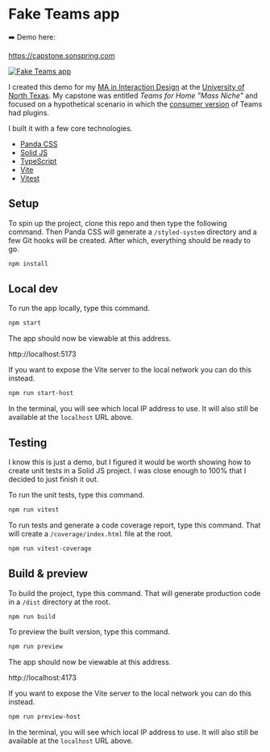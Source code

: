 # Fake Teams app

➡️ Demo here:

https://capstone.sonspring.com

[![Fake Teams app](./assets/readme/fake-teams-app.webp)](./assets/readme/fake-teams-app.png)

I created this demo for my [MA in Interaction Design](https://cvad.unt.edu/design/design-ma-in-ixd.html) at the [University of North Texas](https://unt.edu/). My capstone was entitled _Teams for Home "Mass Niche"_ and focused on a hypothetical scenario in which the [consumer version](https://microsoft.com/en-us/microsoft-teams/teams-for-home) of Teams had plugins.

I built it with a few core technologies.

- [Panda CSS](https://panda-css.com/)
- [Solid JS](https://solidjs.com/)
- [TypeScript](https://typescriptlang.org/)
- [Vite](https://vite.dev/)
- [Vitest](https://vitest.dev/)

## Setup

To spin up the project, clone this repo and then type the following command. Then Panda CSS will generate a `/styled-system` directory and a few Git hooks will be created. After which, everything should be ready to go.

```bash
npm install
```

## Local dev

To run the app locally, type this command.

```bash
npm start
```

The app should now be viewable at this address.

http://localhost:5173

If you want to expose the Vite server to the local network you can do this instead.

```bash
npm run start-host
```

In the terminal, you will see which local IP address to use. It will also still be available at the `localhost` URL above.

## Testing

I know this is just a demo, but I figured it would be worth showing how to create unit tests in a Solid JS project. I was close enough to 100% that I decided to just finish it out.

To run the unit tests, type this command.

```bash
npm run vitest
```

To run tests and generate a code coverage report, type this command. That will create a `/coverage/index.html` file at the root.

```bash
npm run vitest-coverage
```

## Build & preview

To build the project, type this command. That will generate production code in a `/dist` directory at the root.

```bash
npm run build
```

To preview the built version, type this command.

```bash
npm run preview
```

The app should now be viewable at this address.

http://localhost:4173

If you want to expose the Vite server to the local network you can do this instead.

```bash
npm run preview-host
```

In the terminal, you will see which local IP address to use. It will also still be available at the `localhost` URL above.
